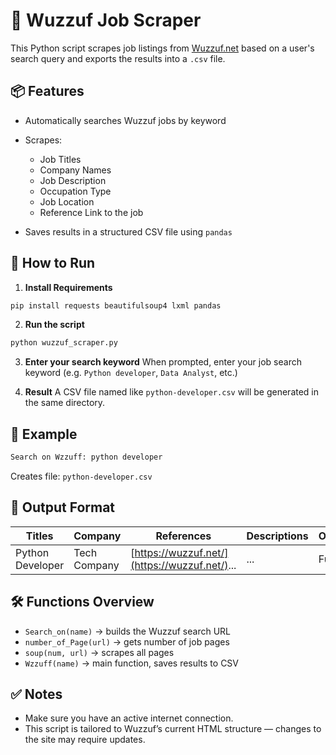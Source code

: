 # 🧰 Wuzzuf Job Scraper

This Python script scrapes job listings from [Wuzzuf.net](https://wuzzuf.net) based on a user's search query and exports the results into a `.csv` file.

## 📦 Features

* Automatically searches Wuzzuf jobs by keyword
* Scrapes:

  * Job Titles
  * Company Names
  * Job Description
  * Occupation Type
  * Job Location
  * Reference Link to the job
* Saves results in a structured CSV file using `pandas`

## 🚀 How to Run

1. **Install Requirements**

```bash
pip install requests beautifulsoup4 lxml pandas
```

2. **Run the script**

```bash
python wuzzuf_scraper.py
```

3. **Enter your search keyword**
   When prompted, enter your job search keyword (e.g. `Python developer`, `Data Analyst`, etc.)

4. **Result**
   A CSV file named like `python-developer.csv` will be generated in the same directory.

## 🧠 Example

```bash
Search on Wzzuff: python developer
```

Creates file: `python-developer.csv`

## 📁 Output Format

| Titles           | Company      | References                                    | Descriptions | Occupation | Area  |
| ---------------- | ------------ | --------------------------------------------- | ------------ | ---------- | ----- |
| Python Developer | Tech Company | [https://wuzzuf.net/](https://wuzzuf.net/)... | ...          | Full Time  | Cairo |

## 🛠️ Functions Overview

* `Search_on(name)` → builds the Wuzzuf search URL
* `number_of_Page(url)` → gets number of job pages
* `soup(num, url)` → scrapes all pages
* `Wzzuff(name)` → main function, saves results to CSV

## ✅ Notes

* Make sure you have an active internet connection.
* This script is tailored to Wuzzuf’s current HTML structure — changes to the site may require updates.
